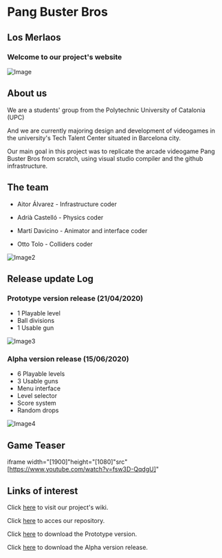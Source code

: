 # Pang Buster Bros

## Los Merlaos

### Welcome to our project's website

![Image](https://i.imgur.com/wdvfEck.jpg)

## About us

We are a students' group from the Polytechnic University of Catalonia (UPC) 

And we are currently majoring design and development of videogames in the university's Tech Talent Center situated in Barcelona city. 

Our main goal in this project was to replicate the arcade videogame Pang Buster Bros from scratch, using visual studio compiler and the github infrastructure.

## The team

- Aitor Álvarez - Infrastructure coder

- Adrià Castelló - Physics coder

- Martí Davicino - Animator and interface coder

- Otto Tolo - Colliders coder

![Image2](https://cdn.discordapp.com/attachments/498559473737138186/721700740254662776/WhatsApp_Image_2020-03-01_at_17.33.41.jpeg)

## Release update Log

### Prototype version release (21/04/2020)

- 1 Playable level
- Ball divisions
- 1 Usable gun

![Image3](https://www.arcade-museum.com/images/118/1181242143102.png)

### Alpha version release (15/06/2020)

- 6 Playable levels
- 3 Usable guns
- Menu interface
- Level selector
- Score system
- Random drops

![Image4](https://lh3.googleusercontent.com/proxy/SfdlljjidML-cw2JFG_k1rxf28_K3fgcDTU6suXW5SqJ8ryvpejNbQ_2pG7i-QbNCQxdcQ14XgWQ80BjMheqIxRZK_XoI0csu-YRjwzmHZ7S3R1pgxta--Izd0Ng3LokRw)

## Game Teaser

iframe width="[1900]"height="[1080]"src"[https://www.youtube.com/watch?v=fsw3D-QqdgU]"


## Links of interest

Click [here](https://github.com/MartiDavicino/Project_UPC/wiki) to visit our project's wiki.

Click [here](https://github.com/MartiDavicino/Project_UPC) to acces our repository.

Click [here](https://github.com/MartiDavicino/Project_UPC/releases/download/0.4.5.0/LOS_MERLAOS_PANG._v-0.4.5.0a.rar) to download the Prototype version.

Click [here]() to download the Alpha version release.










